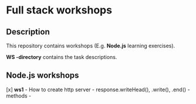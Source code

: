 # Full stack workshops

## Description

This repository contains workshops (E.g. **Node.js** learning exercises).

**WS -directory** contains the task descriptions.

## Node.js workshops

[x] **ws1**
	- How to create http server
	- response.writeHead(), .write(), .end() -methods
	- 
